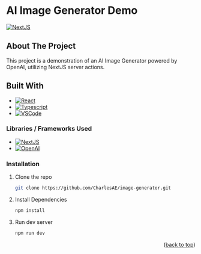 # AI Image Generator  Demo
<a name="readme-top"></a>
[![NextJS]][NextJS-url]
## About The Project

This project is a demonstration of an AI Image Generator powered by OpenAI, utilizing NextJS server actions. 



## Built With

* [![React]][React-url]
* [![Typescript]][Typescript-url]
* [![VSCode]][VSCode-url]

### Libraries / Frameworks Used

* [![NextJS]][NextJS-url]
* [![OpenAI]][OpenAI-url]


### Installation

1. Clone the repo
   ```sh
   git clone https://github.com/CharlesAE/image-generator.git
   ```
2. Install Dependencies
    ```sh
    npm install
    ```
2. Run dev server
    ```sh
    npm run dev
    ```


<p align="right">(<a href="#readme-top">back to top</a>)</p>

[VSCode]: https://img.shields.io/badge/Visual%20Studio%20Code-282C34.svg?style=flat-square&logo=visual-studio-code&logoColor=blue
[VSCode-url]: https://code.visualstudio.com/
[React-url]: https://reactjs.org/
[React]: https://img.shields.io/badge/-ReactJS-%23282C34?style=flat-square&logo=react
[NextJS]: https://img.shields.io/badge/-NextJs-black?style=flat-square&logo=next.js
[NextJS-url]: https://nextjs.org/
[OpenAI]: https://img.shields.io/badge/-OpenAI-%23282C34?style=flat-square&logo=openai
[OpenAI-url]: https://vercel.com/home
[Typescript-url]: https://typescriptlang.org/
[Typescript]:https://img.shields.io/badge/-TypeScript-%23282C34?style=flat-square&logo=typescript&logoColor=007bcd
